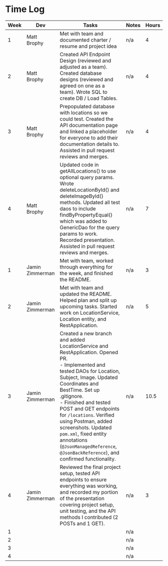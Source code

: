 # Time Log

| Week | Dev             | Tasks                                                                                                                                                                                                                                                                                                                                                                                                                                         | Notes | Hours |
|------|-----------------|-----------------------------------------------------------------------------------------------------------------------------------------------------------------------------------------------------------------------------------------------------------------------------------------------------------------------------------------------------------------------------------------------------------------------------------------------|-------|-------|
| 1    | Matt Brophy     | Met with team and documented charter / resume and project idea                                                                                                                                                                                                                                                                                                                                                                                | n/a   | 4     |
| 2    | Matt Brophy     | Created API Endpoint Design (reviewed and adjusted as a team). Created database designs (reviewed and agreed on one as a team). Wrote SQL to create DB / Load Tables.                                                                                                                                                                                                                                                                         | n/a   | 4     |
| 3    | Matt Brophy     | Prepopulated database with locations so we could test. Created the API documentation page and linked a placeholder for everyone to add their documentation details to. Assisted in pull request reviews and merges.                                                                                                                                                                                                                           | n/a   | 4     |
| 4    | Matt Brophy     | Updated code in getAllLocations() to use optional query params. Wrote deleteLocationById() and deleteImageById() methods. Updated all test daos to include findByPropertyEqual() which was added to GenericDao for the query params to work. Recorded presentation. Assisted in pull request reviews and merges.                                                                                                                              | n/a   | 7     |
| 1    | Jamin Zimmerman | Met with team, worked through everything for the week, and finished the README.                                                                                                                                                                                                                                                                                                                                                               | n/a   | 3     |
| 2    | Jamin Zimmerman | Met with team and updated the README. Helped plan and split up upcoming tasks. Started work on LocationService, Location entity, and RestApplication.                                                                                                                                                                                                                                                                                         | n/a   | 5     |
| 3    | Jamin Zimmerman | Created a new branch and added LocationService and RestApplication. Opened PR. <br> - Implemented and tested DAOs for Location, Subject, Image. Updated Coordinates and BestTime. Set up .gitignore. <br> - Finished and tested POST and GET endpoints for `/locations`. Verified using Postman, added screenshots. Updated `pom.xml`, fixed entity annotations (`@JsonManagedReference`, `@JsonBackReference`), and confirmed functionality. | n/a   | 10.5  |
| 4    | Jamin Zimmerman | Reviewed the final project setup, tested API endpoints to ensure everything was working, and recorded my portion of the presentation covering project setup, unit testing, and the API methods I contributed (2 POSTs and 1 GET).                                                                                                                                                                                                             | n/a   | 3     |
| 1    |                 |                                                                                                                                                                                                                                                                                                                                                                                                                                               | n/a   |       |
| 2    |                 |                                                                                                                                                                                                                                                                                                                                                                                                                                               | n/a   |       |
| 3    |                 |                                                                                                                                                                                                                                                                                                                                                                                                                                               | n/a   |       |
| 4    |                 |                                                                                                                                                                                                                                                                                                                                                                                                                                               | n/a   |       |